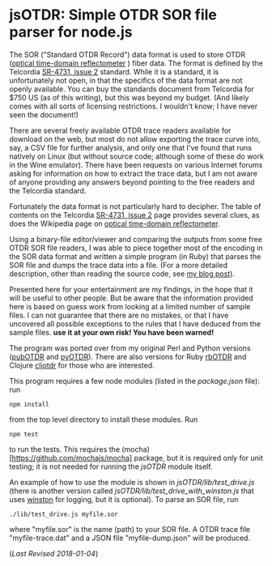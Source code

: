 # jsOTDR: Simple OTDR SOR file parser for node.js

The SOR ("Standard OTDR Record") data format is used to store OTDR 
([optical time-domain
reflectometer](http://https://en.wikipedia.org/wiki/Optical_time-domain_reflectometer)
) fiber data.  The format is defined by the Telcordia [SR-4731, issue
2](http://telecom-info.telcordia.com/site-cgi/ido/docs.cgi?ID=SEARCH&DOCUMENT=SR-4731&)
standard.  While it is a standard, it is unfortunately not open, in
that the specifics of the data format are not openly available.  You
can buy the standards document from Telcordia for $750 US (as of this
writing), but this was beyond my budget. (And likely comes with
all sorts of licensing restrictions. I wouldn't know; I have never
seen the document!)


There are several freely available OTDR trace readers available for
download on the web, but most do not allow exporting the trace curve
into, say, a CSV file for further analysis, and only one that I've
found that runs natively on Linux (but without source code; although
some of these do work in the Wine emulator).  There have been requests
on various Internet forums asking for information on how to extract
the trace data, but I am not aware of anyone providing any answers
beyond pointing to the free readers and the Telcordia standard.


Fortunately the data format is not particularly hard to decipher.  The
table of contents on the Telcordia [SR-4731, issue
2](http://telecom-info.telcordia.com/site-cgi/ido/docs.cgi?ID=SEARCH&DOCUMENT=SR-4731&)
page provides several clues, as does the Wikipedia page on [optical
time-domain
reflectometer](http://https://en.wikipedia.org/wiki/Optical_time-domain_reflectometer).


Using a binary-file editor/viewer and comparing the outputs from
some free OTDR SOR file readers, I was able to piece together most of
the encoding in the SOR data format and written a simple program (in
Ruby) that parses the SOR file and dumps the trace data into a file.
(For a more detailed description, other than reading the source code,
see [my blog
post](http://morethanfootnotes.blogspot.com/2015/07/the-otdr-optical-time-domain.html?view=sidebar)).


Presented here for your entertainment are my findings, in the hope
that it will be useful to other people.  But be aware that the
information provided here is based on guess work from looking at a
limited number of sample files.  I can not guarantee that there are no
mistakes, or that I have uncovered all possible exceptions to the
rules that I have deduced from the sample files.  **use it at your own
risk! You have been warned!** 

The program was ported over from my original Perl and Python versions
([pubOTDR](https://github.com/sid5432/pubOTDR) and [pyOTDR](https://github.com/sid5432/pyOTDR)).
There are also versions for Ruby [rbOTDR](https://github.com/sid5432/rbOTDR) and
Clojure [cljotdr](https://github.com/sid5432/cljotdr) for those who are interested.


This program requires a few node modules (listed in the *package.json* file): run

    npm install

from the top level directory to install these modules.  Run 

    npm test

to run the tests. This requires the (mocha)[https://github.com/mochajs/mocha] package, but it is required only for unit testing;
it is not needed for running the *jsOTDR* module itself.


An example of how to use the module is shown in *jsOTDR/lib/test_drive.js* (there is another version
called *jsOTDR/lib/test_drive_with_winston.js* that uses [winston](https://npmjs.com/package/winston)
for logging, but it is optional). To parse an SOR file, run 


    ./lib/test_drive.js myfile.sor

where "myfile.sor" is the name (path) to your SOR file.  A OTDR trace file "myfile-trace.dat" and a JSON file "myfile-dump.json" will be produced.


(*Last Revised 2018-01-04*)


